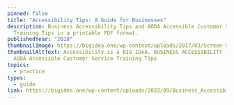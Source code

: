 ```yaml
---
pinned: false
title: "Accessibility Tips: A Guide for Businesses"
description: Business Accessibility Tips and AODA Accessible Customer Service
  Training Tips in a printable PDF format.
publishedYear: "2018"
thumbnailImage: https://bigidea.one/wp-content/uploads/2017/03/Screen-Shot-2022-09-06-at-9.30.39-AM-246x300.png
thumbnailAltText: Accessibility is a BIG IDeA. BUSINESS ACCESSIBILITY TIPS and
  AODA Accessible Customer Service Training Tips
topics:
  - practice
types:
  - guide
link: https://bigidea.one/wp-content/uploads/2022/09/Business_Accessibility_Tips_Accessible.pdf
---
```


